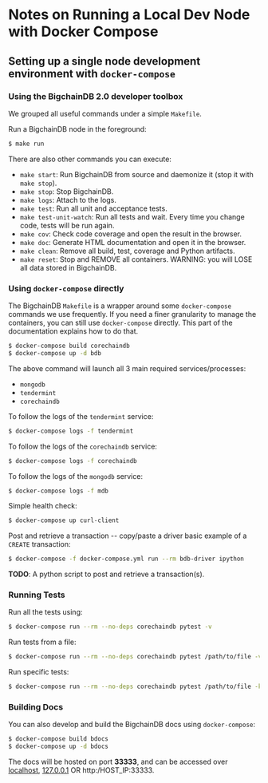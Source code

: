 <!---
Copyright © 2020 Interplanetary Database Association e.V.,
BigchainDB and IPDB software contributors.
SPDX-License-Identifier: (Apache-2.0 AND CC-BY-4.0)
Code is Apache-2.0 and docs are CC-BY-4.0
--->

# Notes on Running a Local Dev Node with Docker Compose

## Setting up a single node development environment with ``docker-compose``

### Using the BigchainDB 2.0 developer toolbox
We grouped all useful commands under a simple `Makefile`.

Run a BigchainDB node in the foreground:
```bash
$ make run
```

There are also other commands you can execute:
- `make start`: Run BigchainDB from source and daemonize it (stop it with `make stop`).
- `make stop`: Stop BigchainDB.
- `make logs`: Attach to the logs.
- `make test`: Run all unit and acceptance tests.
- `make test-unit-watch`: Run all tests and wait. Every time you change code, tests will be run again.
- `make cov`: Check code coverage and open the result in the browser.
- `make doc`: Generate HTML documentation and open it in the browser.
- `make clean`: Remove all build, test, coverage and Python artifacts.
- `make reset`: Stop and REMOVE all containers. WARNING: you will LOSE all data stored in BigchainDB.


### Using `docker-compose` directly
The BigchainDB `Makefile` is a wrapper around some `docker-compose` commands we use frequently. If you need a finer granularity to manage the containers, you can still use `docker-compose` directly. This part of the documentation explains how to do that.

```bash
$ docker-compose build corechaindb
$ docker-compose up -d bdb
```

The above command will launch all 3 main required services/processes:

* ``mongodb``
* ``tendermint``
* ``corechaindb``

To follow the logs of the ``tendermint`` service:

```bash
$ docker-compose logs -f tendermint
```

To follow the logs of the ``corechaindb`` service:

```bash
$ docker-compose logs -f corechaindb
```

To follow the logs of the ``mongodb`` service:

```bash
$ docker-compose logs -f mdb
```

Simple health check:

```bash
$ docker-compose up curl-client
```

Post and retrieve a transaction -- copy/paste a driver basic example of a
``CREATE`` transaction:

```bash
$ docker-compose -f docker-compose.yml run --rm bdb-driver ipython
```

**TODO**: A python script to post and retrieve a transaction(s).

### Running Tests

Run all the tests using:

```bash
$ docker-compose run --rm --no-deps corechaindb pytest -v
```

Run tests from a file:

```bash
$ docker-compose run --rm --no-deps corechaindb pytest /path/to/file -v
```

Run specific tests:
```bash
$ docker-compose run --rm --no-deps corechaindb pytest /path/to/file -k "<test_name>" -v
```

### Building Docs

You can also develop and build the BigchainDB docs using ``docker-compose``:

```bash
$ docker-compose build bdocs
$ docker-compose up -d bdocs
```

The docs will be hosted on port **33333**, and can be accessed over [localhost](http:/localhost:33333), [127.0.0.1](http:/127.0.0.1:33333)
OR http:/HOST_IP:33333.

